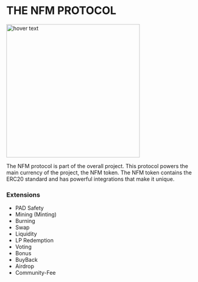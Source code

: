 # THE NFM PROTOCOL

<img src="https://www.nftismus.xyz/NFM.png" width="350" title="hover text">

<p>The NFM protocol is part of the overall project. This protocol powers the main currency of the project, the NFM token. The NFM token contains the ERC20 standard and has powerful integrations that make it unique.</p>

<h3>Extensions</h3>

<ul>
<li>PAD Safety</li>
<li>Mining (Minting)</li>
<li>Burning</li>
<li>Swap</li>
<li>Liquidity</li>
<li>LP Redemption</li>
<li>Voting</li>
<li>Bonus</li>
<li>BuyBack</li>
<li>Airdrop</li>
<li>Community-Fee</li>
</ul>